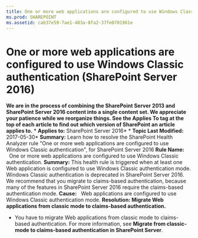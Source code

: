 ```yaml
---
title: One or more web applications are configured to use Windows Classic authentication (SharePoint Server 2016)
ms.prod: SHAREPOINT
ms.assetid: cab37e59-7ae1-403a-8fa2-37fe0701961e
---
```



# One or more web applications are configured to use Windows Classic authentication (SharePoint Server 2016)
 **We are in the process of combining the SharePoint Server 2013 and SharePoint Server 2016 content into a single content set. We appreciate your patience while we reorganize things. See the Applies To tag at the top of each article to find out which version of SharePoint an article applies to.** * **Applies to:** SharePoint Server 2016*  * **Topic Last Modified:** 2017-05-30* **Summary:** Learn how to resolve the SharePoint Health Analyzer rule "One or more web applications are configured to use Windows Classic authentication", for SharePoint Server 2016 **Rule Name:**   One or more web applications are configured to use Windows Classic authentication. **Summary:** This health rule is triggered when at least one Web application is configured to use Windows Classic authentication mode. Windows Classic authentication is deprecated in SharePoint Server 2016. We recommend that you migrate to claims-based authentication, because many of the features in SharePoint Server 2016 require the claims-based authentication mode. **Cause:**   Web applications are configured to use Windows Classic authentication mode. **Resolution: Migrate Web applications from classic mode to claims-based authentication.**
- You have to migrate Web applications from classic mode to claims-based authentication. For more information, see **Migrate from classic-mode to claims-based authentication in SharePoint Server**.
    
  

